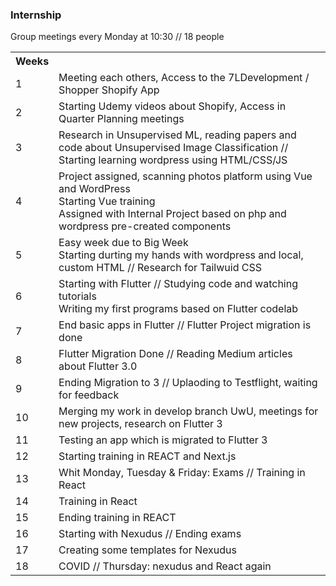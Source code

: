 ### Internship

Group meetings every Monday at 10:30 // 18 people

<!-- ## Weeks                      
1             Meeting each others, Access to the 7LDevelopment / Shopper Shopify App </br>
2             Starting Udemy videos about Shopify, Access in Quarter Planning meetings </br>
3             Research in Unsupervised ML, reading papers and code about Unsupervised Image Classification // 
              Starting learning wordpress using HTML/CSS/JS -->
<table>
  <tr>
    <th>Weeks</th>
    <th> </th>
    
  </tr>
    <tr>
      <td> 1 </td>
      <td>Meeting each others, Access to the 7LDevelopment / Shopper Shopify App</td>
  </tr>
   <tr>
      <td> 2 </td>
      <td>Starting Udemy videos about Shopify, Access in Quarter Planning meetings</td>
  </tr>
  <tr>
      <td> 3 </td>
      <td>Research in Unsupervised ML, reading papers and code about Unsupervised Image Classification // </br>
             Starting learning wordpress using HTML/CSS/JS</td>
  </tr>
   <tr>
      <td> 4 </td>
      <td>Project assigned, scanning photos platform using Vue and WordPress </br>
          Starting Vue training </br>
          Assigned with Internal Project based on php and wordpress pre-created components </td>
  </tr>
  
  <tr>
      <td> 5 </td>
      <td> Easy week due to Big Week </br>
      Starting durting my hands with wordpress and local, custom HTML // Research for Tailwuid CSS </td>
  </tr>
  
  <tr>
      <td> 6 </td>
      <td>Starting with Flutter // Studying code and watching tutorials </br>
      Writing my first programs based on Flutter codelab </td>
  </tr>
  
  <tr>
      <td> 7 </td>
      <td> End basic apps in Flutter // Flutter Project migration is done </td>
  </tr>
  
  <tr>
      <td> 8 </td>
      <td> Flutter Migration Done // Reading Medium articles about Flutter 3.0 </td>
  </tr>
  
  <tr>
      <td> 9 </td>
      <td> Ending Migration to 3 // Uplaoding to Testflight, waiting for feedback  </td>
  </tr>
  
  <tr>
      <td> 10 </td>
      <td>  Merging my work in develop branch UwU, meetings for new projects, research on Flutter 3 </td>
  </tr>
  
  <tr>
      <td> 11 </td>
      <td>  Testing an app which is migrated to Flutter 3 </td>
  </tr>
  
  <tr>
      <td> 12 </td>
      <td> Starting training in REACT and Next.js  </td>
  </tr>
  
   <tr>
      <td> 13 </td>
      <td> Whit Monday, Tuesday & Friday: Exams // Training in React  </td>
  </tr>
  
  <tr>
      <td> 14 </td>
      <td> Training in React  </td>
  </tr>

<tr>
      <td> 15 </td>
      <td> Ending training in REACT </td>
  </tr>
  
  <tr>
      <td> 16 </td>
      <td> Starting with Nexudus // Ending exams </td>
  </tr>
  
  <tr>
      <td> 17 </td>
      <td> Creating some templates for Nexudus </td>
  </tr>
  
  <tr>
      <td> 18 </td>
      <td> COVID // Thursday: nexudus and React again </td>
     
  </tr>

